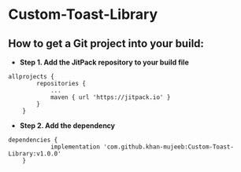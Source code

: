 # Custom-Toast-Library
## How to get a Git project into your build:
- **Step 1. Add the JitPack repository to your build file**
```
allprojects {
		repositories {
			...
			maven { url 'https://jitpack.io' }
		}
	}
```
- **Step 2. Add the dependency**
```
dependencies {
	        implementation 'com.github.khan-mujeeb:Custom-Toast-Library:v1.0.0'
	}
```
